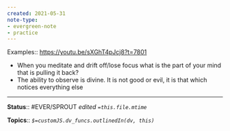 ```yaml
---
created: 2021-05-31
note-type: 
- evergreen-note
- practice
---
```


Examples:: https://youtu.be/sXGhT4pJcj8?t=7801
- When you meditate and drift off/lose focus what is the part of your mind that is pulling it back?
- The ability to observe is divine. It is not good or evil, it is that which notices everything else

---

**Status**:: #EVER/SPROUT 
*edited `=this.file.mtime`*

**Topics**:: 
*`$=customJS.dv_funcs.outlinedIn(dv, this)`*

